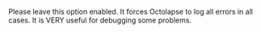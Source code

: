 Please leave this option enabled.  It forces Octolapse to log all errors in all cases.  It is VERY useful for debugging some problems.
